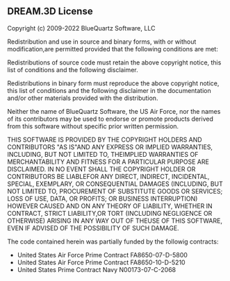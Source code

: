 ## DREAM.3D License ##

Copyright (c) 2009-2022 BlueQuartz Software, LLC

Redistribution and use in source and binary forms, with or without modification,are permitted provided that the following conditions are met:

Redistributions of source code must retain the above copyright notice, this list of conditions and the following disclaimer.

Redistributions in binary form must reproduce the above copyright notice, this list of conditions and the following disclaimer in the documentation and/or other materials provided with the distribution.

Neither the name of BlueQuartz Software, the US Air Force, nor the names of its contributors may be used to endorse or promote products derived from this software without specific prior written permission.

THIS SOFTWARE IS PROVIDED BY THE COPYRIGHT HOLDERS AND CONTRIBUTORS "AS IS"AND ANY EXPRESS OR IMPLIED WARRANTIES, INCLUDING, BUT NOT LIMITED TO, THEIMPLIED WARRANTIES OF MERCHANTABILITY AND FITNESS FOR A PARTICULAR PURPOSE ARE DISCLAIMED. IN NO EVENT SHALL THE COPYRIGHT HOLDER OR CONTRIBUTORS BE LIABLEFOR ANY DIRECT, INDIRECT, INCIDENTAL, SPECIAL, EXEMPLARY, OR CONSEQUENTIAL DAMAGES (INCLUDING, BUT NOT LIMITED TO, PROCUREMENT OF SUBSTITUTE GOODS OR SERVICES; LOSS OF USE, DATA, OR PROFITS; OR BUSINESS INTERRUPTION) HOWEVER CAUSED AND ON ANY THEORY OF LIABILITY, WHETHER IN CONTRACT, STRICT LIABILITY,OR TORT (INCLUDING NEGLIGENCE OR OTHERWISE) ARISING IN ANY WAY OUT OF THEUSE OF THIS SOFTWARE, EVEN IF ADVISED OF THE POSSIBILITY OF SUCH DAMAGE.

The code contained herein was partially funded by the followig contracts:

+ United States Air Force Prime Contract FA8650-07-D-5800
+ United States Air Force Prime Contract FA8650-10-D-5210
+ United States Prime Contract Navy N00173-07-C-2068
